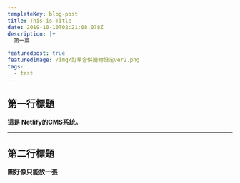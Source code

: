 ```yaml
---
templateKey: blog-post
title: This is Title
date: 2019-10-10T02:21:08.078Z
description: |+
  第一篇

featuredpost: true
featuredimage: /img/訂單合併購物設定ver2.png
tags:
  - test
---
```

## 第一行標題

**這是 Netlify的CMS系統。**

****

## **第二行標題**

**圖好像只能放一張**
